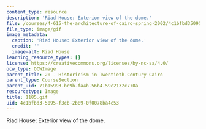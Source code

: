 ```yaml
---
content_type: resource
description: 'Riad House: Exterior view of the dome.'
file: /courses/4-615-the-architecture-of-cairo-spring-2002/4c1bfbd35095f3cb2b890f0078ba4c53_1185.gif
file_type: image/gif
image_metadata:
  caption: 'Riad House: Exterior view of the dome.'
  credit: ''
  image-alt: Riad House
learning_resource_types: []
license: https://creativecommons.org/licenses/by-nc-sa/4.0/
ocw_type: OCWImage
parent_title: 20 - Historicism in Twentieth-Century Cairo
parent_type: CourseSection
parent_uid: 71b15993-bc9b-fa4b-56b4-59c2132c770a
resourcetype: Image
title: 1185.gif
uid: 4c1bfbd3-5095-f3cb-2b89-0f0078ba4c53
---
```

Riad House: Exterior view of the dome.